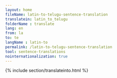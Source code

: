 ```yaml
---
layout: home
fileName: latin-to-telugu-sentence-translation
translatein: latin_to_telugu
folderName : translate
lang: en
from: la
to: te
langName : latin-to
permalink: /latin-to-telugu-sentence-translation
tool: sentence-translations
nointernationalization: true
---
```

{% include section/translateinto.html %}

